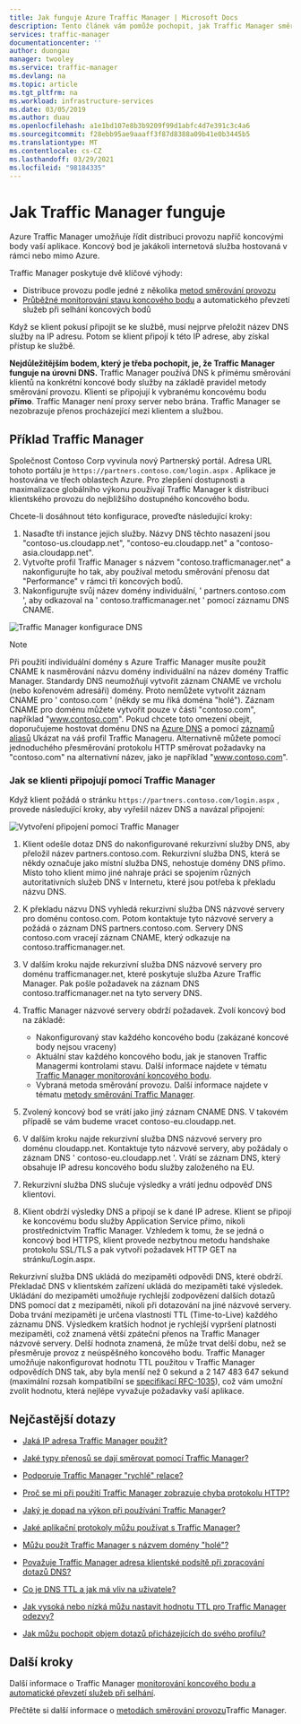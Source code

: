 ```yaml
---
title: Jak funguje Azure Traffic Manager | Microsoft Docs
description: Tento článek vám pomůže pochopit, jak Traffic Manager směrovat provoz pro zajištění vysokého výkonu a dostupnosti webových aplikací.
services: traffic-manager
documentationcenter: ''
author: duongau
manager: twooley
ms.service: traffic-manager
ms.devlang: na
ms.topic: article
ms.tgt_pltfrm: na
ms.workload: infrastructure-services
ms.date: 03/05/2019
ms.author: duau
ms.openlocfilehash: a1e1bd107e8b3b9209f99d1abfc4d7e391c3c4a6
ms.sourcegitcommit: f28ebb95ae9aaaff3f87d8388a09b41e0b3445b5
ms.translationtype: MT
ms.contentlocale: cs-CZ
ms.lasthandoff: 03/29/2021
ms.locfileid: "98184335"
---
```

# <a name="how-traffic-manager-works"></a>Jak Traffic Manager funguje

Azure Traffic Manager umožňuje řídit distribuci provozu napříč koncovými body vaší aplikace. Koncový bod je jakákoli internetová služba hostovaná v rámci nebo mimo Azure.

Traffic Manager poskytuje dvě klíčové výhody:

- Distribuce provozu podle jedné z několika [metod směrování provozu](traffic-manager-routing-methods.md)
- [Průběžné monitorování stavu koncového bodu](traffic-manager-monitoring.md) a automatického převzetí služeb při selhání koncových bodů

Když se klient pokusí připojit se ke službě, musí nejprve přeložit název DNS služby na IP adresu. Potom se klient připojí k této IP adrese, aby získal přístup ke službě.

**Nejdůležitějším bodem, který je třeba pochopit, je, že Traffic Manager funguje na úrovni DNS.**  Traffic Manager používá DNS k přímému směrování klientů na konkrétní koncové body služby na základě pravidel metody směrování provozu. Klienti se připojují k vybranému koncovému bodu **přímo**. Traffic Manager není proxy server nebo brána. Traffic Manager se nezobrazuje přenos procházející mezi klientem a službou.

## <a name="traffic-manager-example"></a>Příklad Traffic Manager

Společnost Contoso Corp vyvinula nový Partnerský portál. Adresa URL tohoto portálu je `https://partners.contoso.com/login.aspx` . Aplikace je hostována ve třech oblastech Azure. Pro zlepšení dostupnosti a maximalizace globálního výkonu používají Traffic Manager k distribuci klientského provozu do nejbližšího dostupného koncového bodu.

Chcete-li dosáhnout této konfigurace, proveďte následující kroky:

1. Nasaďte tři instance jejich služby. Názvy DNS těchto nasazení jsou "contoso-us.cloudapp.net", "contoso-eu.cloudapp.net" a "contoso-asia.cloudapp.net".
1. Vytvořte profil Traffic Manager s názvem "contoso.trafficmanager.net" a nakonfigurujte ho tak, aby používal metodu směrování přenosu dat "Performance" v rámci tří koncových bodů.
1. Nakonfigurujte svůj název domény individuální, ' partners.contoso.com ', aby odkazoval na ' contoso.trafficmanager.net ' pomocí záznamu DNS CNAME.

![Traffic Manager konfigurace DNS][1]

> [!NOTE]
> Při použití individuální domény s Azure Traffic Manager musíte použít CNAME k nasměrování názvu domény individuální na název domény Traffic Manager. Standardy DNS neumožňují vytvořit záznam CNAME ve vrcholu (nebo kořenovém adresáři) domény. Proto nemůžete vytvořit záznam CNAME pro ' contoso.com ' (někdy se mu říká doména "holé"). Záznam CNAME pro doménu můžete vytvořit pouze v části "contoso.com", například "www.contoso.com". Pokud chcete toto omezení obejít, doporučujeme hostovat doménu DNS na [Azure DNS](../dns/dns-overview.md) a pomocí [záznamů aliasů](../dns/tutorial-alias-tm.md) Ukázat na váš profil Traffic Manageru. Alternativně můžete pomocí jednoduchého přesměrování protokolu HTTP směrovat požadavky na "contoso.com" na alternativní název, jako je například "www.contoso.com".

### <a name="how-clients-connect-using-traffic-manager"></a>Jak se klienti připojují pomocí Traffic Manager

Když klient požádá o stránku `https://partners.contoso.com/login.aspx` , provede následující kroky, aby vyřešil název DNS a navázal připojení:

![Vytvoření připojení pomocí Traffic Manager][2]

1. Klient odešle dotaz DNS do nakonfigurované rekurzivní služby DNS, aby přeložil název partners.contoso.com. Rekurzivní služba DNS, která se někdy označuje jako místní služba DNS, nehostuje domény DNS přímo. Místo toho klient mimo jiné nahraje práci se spojením různých autoritativních služeb DNS v Internetu, které jsou potřeba k překladu názvu DNS.
2. K překladu názvu DNS vyhledá rekurzivní služba DNS názvové servery pro doménu contoso.com. Potom kontaktuje tyto názvové servery a požádá o záznam DNS partners.contoso.com. Servery DNS contoso.com vracejí záznam CNAME, který odkazuje na contoso.trafficmanager.net.
3. V dalším kroku najde rekurzivní služba DNS názvové servery pro doménu trafficmanager.net, které poskytuje služba Azure Traffic Manager. Pak pošle požadavek na záznam DNS contoso.trafficmanager.net na tyto servery DNS.
4. Traffic Manager názvové servery obdrží požadavek. Zvolí koncový bod na základě:

    - Nakonfigurovaný stav každého koncového bodu (zakázané koncové body nejsou vraceny)
    - Aktuální stav každého koncového bodu, jak je stanoven Traffic Managermi kontrolami stavu. Další informace najdete v tématu [Traffic Manager monitorování koncového bodu](traffic-manager-monitoring.md).
    - Vybraná metoda směrování provozu. Další informace najdete v tématu [metody směrování Traffic Manager](traffic-manager-routing-methods.md).

5. Zvolený koncový bod se vrátí jako jiný záznam CNAME DNS. V takovém případě se vám budeme vracet contoso-eu.cloudapp.net.
6. V dalším kroku najde rekurzivní služba DNS názvové servery pro doménu cloudapp.net. Kontaktuje tyto názvové servery, aby požádaly o záznam DNS ' contoso-eu.cloudapp.net '. Vrátí se záznam DNS, který obsahuje IP adresu koncového bodu služby založeného na EU.
7. Rekurzivní služba DNS slučuje výsledky a vrátí jednu odpověď DNS klientovi.
8. Klient obdrží výsledky DNS a připojí se k dané IP adrese. Klient se připojí ke koncovému bodu služby Application Service přímo, nikoli prostřednictvím Traffic Manager. Vzhledem k tomu, že se jedná o koncový bod HTTPS, klient provede nezbytnou metodu handshake protokolu SSL/TLS a pak vytvoří požadavek HTTP GET na stránku/Login.aspx.

Rekurzivní služba DNS ukládá do mezipaměti odpovědi DNS, které obdrží. Překladač DNS v klientském zařízení ukládá do mezipaměti také výsledek. Ukládání do mezipaměti umožňuje rychlejší zodpovězení dalších dotazů DNS pomocí dat z mezipaměti, nikoli při dotazování na jiné názvové servery. Doba trvání mezipaměti je určena vlastností TTL (Time-to-Live) každého záznamu DNS. Výsledkem kratších hodnot je rychlejší vypršení platnosti mezipaměti, což znamená větší zpáteční přenos na Traffic Manager názvové servery. Delší hodnota znamená, že může trvat delší dobu, než se přesměruje provoz z neúspěšného koncového bodu. Traffic Manager umožňuje nakonfigurovat hodnotu TTL použitou v Traffic Manager odpovědích DNS tak, aby byla menší než 0 sekund a 2 147 483 647 sekund (maximální rozsah kompatibilní se [specifikací RFC-1035](https://www.ietf.org/rfc/rfc1035.txt)), což vám umožní zvolit hodnotu, která nejlépe vyvažuje požadavky vaší aplikace.

## <a name="faqs"></a>Nejčastější dotazy

* [Jaká IP adresa Traffic Manager použít?](./traffic-manager-faqs.md#what-ip-address-does-traffic-manager-use)

* [Jaké typy přenosů se dají směrovat pomocí Traffic Manager?](./traffic-manager-faqs.md#what-types-of-traffic-can-be-routed-using-traffic-manager)

* [Podporuje Traffic Manager "rychlé" relace?](./traffic-manager-faqs.md#does-traffic-manager-support-sticky-sessions)

* [Proč se mi při použití Traffic Manager zobrazuje chyba protokolu HTTP?](./traffic-manager-faqs.md#why-am-i-seeing-an-http-error-when-using-traffic-manager)

* [Jaký je dopad na výkon při používání Traffic Manager?](./traffic-manager-faqs.md#what-is-the-performance-impact-of-using-traffic-manager)

* [Jaké aplikační protokoly můžu používat s Traffic Manager?](./traffic-manager-faqs.md#what-application-protocols-can-i-use-with-traffic-manager)

* [Můžu použít Traffic Manager s názvem domény "holé"?](./traffic-manager-faqs.md#can-i-use-traffic-manager-with-a-naked-domain-name)

* [Považuje Traffic Manager adresa klientské podsítě při zpracování dotazů DNS?](./traffic-manager-faqs.md#does-traffic-manager-consider-the-client-subnet-address-when-handling-dns-queries)

* [Co je DNS TTL a jak má vliv na uživatele?](./traffic-manager-faqs.md#what-is-dns-ttl-and-how-does-it-impact-my-users)

* [Jak vysoká nebo nízká můžu nastavit hodnotu TTL pro Traffic Manager odezvy?](./traffic-manager-faqs.md#how-high-or-low-can-i-set-the-ttl-for-traffic-manager-responses)

* [Jak můžu pochopit objem dotazů přicházejících do svého profilu?](./traffic-manager-faqs.md#how-can-i-understand-the-volume-of-queries-coming-to-my-profile)

## <a name="next-steps"></a>Další kroky

Další informace o Traffic Manager [monitorování koncového bodu a automatické převzetí služeb při selhání](traffic-manager-monitoring.md).

Přečtěte si další informace o [metodách směrování provozu](traffic-manager-routing-methods.md)Traffic Manager.

<!--Image references-->
[1]: ./media/traffic-manager-how-traffic-manager-works/dns-configuration.png
[2]: ./media/traffic-manager-how-traffic-manager-works/flow.png